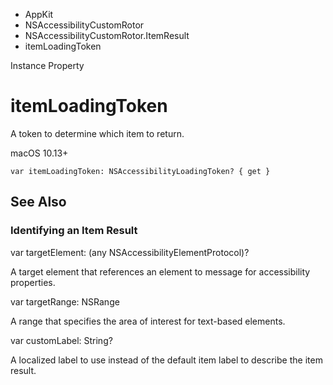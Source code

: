 

- AppKit
- NSAccessibilityCustomRotor
- NSAccessibilityCustomRotor.ItemResult
-  itemLoadingToken 

Instance Property

# itemLoadingToken

A token to determine which item to return.

macOS 10.13+

``` source
var itemLoadingToken: NSAccessibilityLoadingToken? { get }
```

## See Also

### Identifying an Item Result

var targetElement: (any NSAccessibilityElementProtocol)?

A target element that references an element to message for accessibility properties.

var targetRange: NSRange

A range that specifies the area of interest for text-based elements.

var customLabel: String?

A localized label to use instead of the default item label to describe the item result.

